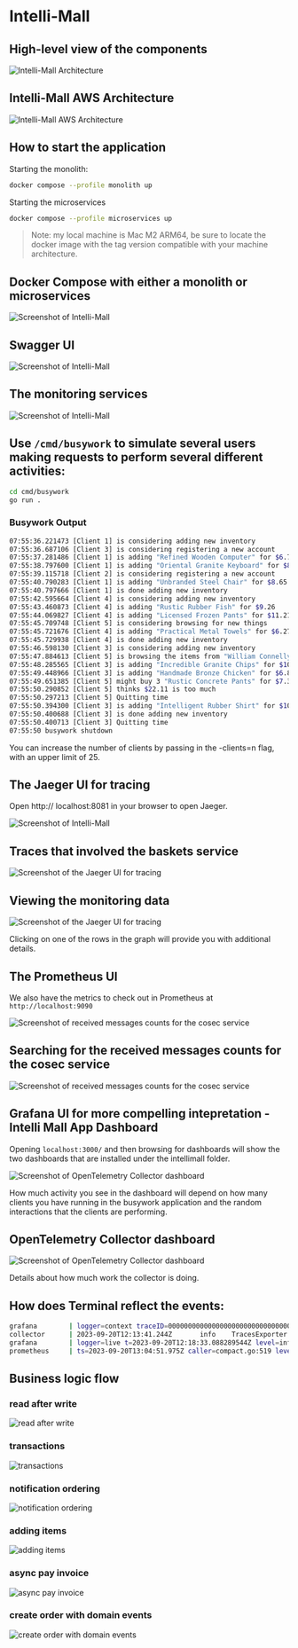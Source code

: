 # Intelli-Mall

## High-level view of the components

![Intelli-Mall Architecture](https://github.com/LordMoMA/Intelli-Mall/assets/67067729/097cfc9d-8d45-48fc-afda-a052d03eb96a.png)

## Intelli-Mall AWS Architecture

![Intelli-Mall AWS Architecture](https://github.com/LordMoMA/Intelli-Mall/assets/67067729/176f52d6-8bf4-4bb4-bdb6-15ea9ef5a836.png)

## How to start the application

Starting the monolith:

```bash
docker compose --profile monolith up
```

Starting the microservices

```bash
docker compose --profile microservices up  
```

> Note: my local machine is Mac M2 ARM64, be sure to locate the docker image with the tag version compatible with your machine architecture.

## Docker Compose with either a monolith or microservices

![Screenshot of Intelli-Mall](https://github.com/LordMoMA/Intelli-Mall/assets/67067729/dec1b2ff-57a5-4966-80b8-7a1e74ad748f.png)

## Swagger UI

![Screenshot of Intelli-Mall](https://github.com/LordMoMA/Intelli-Mall/assets/67067729/1e4a4341-4d80-4161-b8a0-cd08b2c7712d.png)

## The monitoring services

![Screenshot of Intelli-Mall](https://github.com/LordMoMA/Intelli-Mall/assets/67067729/5f0d72d1-eb6a-4ce4-b842-2f6d4bc50744.png)

## Use `/cmd/busywork` to simulate several users making requests to perform several different activities:

```bash
cd cmd/busywork
go run .
```

### Busywork Output

```bash
07:55:36.221473 [Client 1] is considering adding new inventory
07:55:36.687106 [Client 3] is considering registering a new account
07:55:37.281486 [Client 1] is adding "Refined Wooden Computer" for $6.76
07:55:38.797600 [Client 1] is adding "Oriental Granite Keyboard" for $8.81
07:55:39.115718 [Client 2] is considering registering a new account
07:55:40.790283 [Client 1] is adding "Unbranded Steel Chair" for $8.65
07:55:40.797666 [Client 1] is done adding new inventory
07:55:42.595664 [Client 4] is considering adding new inventory
07:55:43.460873 [Client 4] is adding "Rustic Rubber Fish" for $9.26
07:55:44.069827 [Client 4] is adding "Licensed Frozen Pants" for $11.21
07:55:45.709748 [Client 5] is considering browsing for new things
07:55:45.721676 [Client 4] is adding "Practical Metal Towels" for $6.27
07:55:45.729938 [Client 4] is done adding new inventory
07:55:46.598130 [Client 3] is considering adding new inventory
07:55:47.884613 [Client 5] is browsing the items from "William Connelly"
07:55:48.285565 [Client 3] is adding "Incredible Granite Chips" for $10.04
07:55:49.448966 [Client 3] is adding "Handmade Bronze Chicken" for $6.83
07:55:49.651385 [Client 5] might buy 3 "Rustic Concrete Pants" for $7.37 each
07:55:50.290852 [Client 5] thinks $22.11 is too much
07:55:50.297213 [Client 5] Quitting time
07:55:50.394300 [Client 3] is adding "Intelligent Rubber Shirt" for $10.36
07:55:50.400688 [Client 3] is done adding new inventory
07:55:50.400713 [Client 3] Quitting time
07:55:50 busywork shutdown
```

You can increase the number of clients by passing in the -clients=n flag, with an upper limit of 25.

## The Jaeger UI for tracing

Open http:// localhost:8081 in your browser to open Jaeger.

![Screenshot of Intelli-Mall](https://github.com/LordMoMA/Intelli-Mall/assets/67067729/9d1c3d63-da20-46ae-ad69-396fbbb7c350 "Screenshot of Intelli-Mall")

## Traces that involved the baskets service

![Screenshot of the Jaeger UI for tracing](https://github.com/LordMoMA/Intelli-Mall/assets/67067729/8bed563c-b362-425a-8532-b324a8a1ad8b "Screenshot of the Jaeger UI for tracing")

## Viewing the monitoring data

![Screenshot of the Jaeger UI for tracing](https://github.com/LordMoMA/Intelli-Mall/assets/67067729/fe008c04-aca7-4189-a204-3408484e6d02 "Screenshot of the Jaeger UI for tracing")

Clicking on one of the rows in the graph will provide you with additional details. 

## The Prometheus UI

We also have the metrics to check out in Prometheus at `http://localhost:9090`

![Screenshot of received messages counts for the cosec service](https://github.com/LordMoMA/Intelli-Mall/assets/67067729/231d151b-cd4c-4978-b2eb-519452832f44 "Screenshot of received messages counts for the cosec service")

## Searching for the received messages counts for the cosec service

![Screenshot of received messages counts for the cosec service](https://github.com/LordMoMA/Intelli-Mall/assets/67067729/790cdfd8-405a-4d66-a79d-ee5670724be0 "Screenshot of received messages counts for the cosec service")

## Grafana UI for more compelling intepretation - Intelli Mall App Dashboard

Opening `localhost:3000/` and then browsing for dashboards will show the two dashboards that are installed under the intellimall folder.

![Screenshot of OpenTelemetry Collector dashboard](https://github.com/LordMoMA/Intelli-Mall/assets/67067729/03e64fbc-6eff-40ee-a89b-9e3d8a13771f "Screenshot of OpenTelemetry Collector dashboard")

How much activity you see in the dashboard will depend on how many clients you have running in the busywork application and the random interactions that the clients are performing.

## OpenTelemetry Collector dashboard

![Screenshot of OpenTelemetry Collector dashboard](https://github.com/LordMoMA/Intelli-Mall/assets/67067729/7393a06d-de86-4575-b0d6-2359a5deb957 "Screenshot of OpenTelemetry Collector dashboard")

Details about how much work the collector is doing.

## How does Terminal reflect the events:

```bash
grafana        | logger=context traceID=00000000000000000000000000000000 userId=0 orgId=1 uname= t=2023-09-20T12:06:26.480212513Z level=info msg="Request Completed" method=POST path=/api/ds/query status=400 remote_addr=172.18.0.1 time_ms=21 duration=21.768709ms size=99 referer="http://localhost:3000/d/Pc9ixd4Vk/application?orgId=1&refresh=30s" traceID=00000000000000000000000000000000
collector      | 2023-09-20T12:13:41.244Z       info    TracesExporter  {"kind": "exporter", "data_type": "traces", "name": "logging", "#spans": 2}
grafana        | logger=live t=2023-09-20T12:18:33.088289544Z level=info msg="Initialized channel handler" channel=grafana/dashboard/uid/BKf2sowmj address=grafana/dashboard/uid/BKf2sowmj
prometheus     | ts=2023-09-20T13:04:51.975Z caller=compact.go:519 level=info component=tsdb msg="write block" mint=1695204291419 maxt=1695211200000 ulid=01HASB306VTMA1K6NRP5ZCCEQ3 duration=44.237792ms
```

## Business logic flow

### read after write

![read after write](docs/Diagrams/read_after_write.png)

### transactions

![transactions](docs/Diagrams/transactions.png)

### notification ordering

![notification ordering](docs/Diagrams/notification_ordering.png)

### adding items

![adding items](docs/Diagrams/adding_items.png)

### async pay invoice

![async pay invoice](docs/Diagrams/async_pay_invoice.png)


### create order with domain events

![create order with domain events](docs/Diagrams/create_order_with_domain_events.png)

<!-- ### deduplication flow

![deduplication flow](docs/Diagrams/deduplication_flow.png) -->